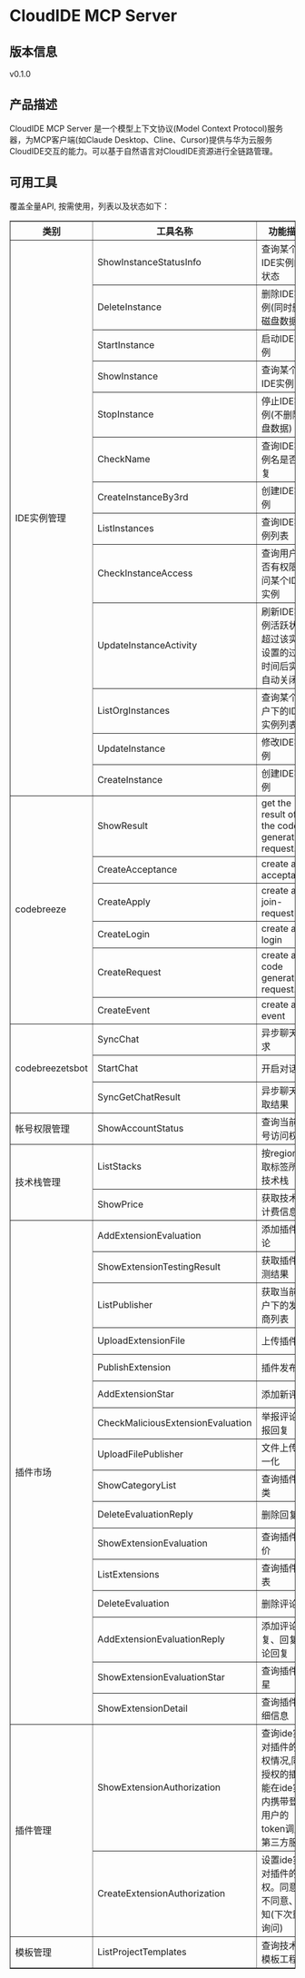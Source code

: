 # CloudIDE MCP Server 

## 版本信息
v0.1.0

## 产品描述

CloudIDE MCP Server 是一个模型上下文协议(Model Context Protocol)服务器，为MCP客户端(如Claude Desktop、Cline、Cursor)提供与华为云服务CloudIDE交互的能力。可以基于自然语言对CloudIDE资源进行全链路管理。

## 可用工具
覆盖全量API, 按需使用，列表以及状态如下：

<html>
    <head></head>
    <body>
        <table border="1" cellspacing="0" cellpadding="5">
            <tbody>
                <tr>
                    <th>类别</th>
                    <th>工具名称</th>
                    <th>功能描述</th>
                    <th>状态</th>
                </tr>
                <tr>
                    <td rowspan="13">IDE实例管理</td>
                    <td>ShowInstanceStatusInfo</td>
                    <td>查询某个IDE实例的状态</td>
                    <td>To be tested</td>
                </tr>
                <tr>
                    <td>DeleteInstance</td>
                    <td>删除IDE实例(同时删除磁盘数据)</td>
                    <td>To be tested</td>
                </tr>
                <tr>
                    <td>StartInstance</td>
                    <td>启动IDE实例</td>
                    <td>To be tested</td>
                </tr>
                <tr>
                    <td>ShowInstance</td>
                    <td>查询某个IDE实例</td>
                    <td>To be tested</td>
                </tr>
                <tr>
                    <td>StopInstance</td>
                    <td>停止IDE实例(不删除磁盘数据)</td>
                    <td>To be tested</td>
                </tr>
                <tr>
                    <td>CheckName</td>
                    <td>查询IDE实例名是否重复</td>
                    <td>To be tested</td>
                </tr>
                <tr>
                    <td>CreateInstanceBy3rd</td>
                    <td>创建IDE实例</td>
                    <td>To be tested</td>
                </tr>
                <tr>
                    <td>ListInstances</td>
                    <td>查询IDE实例列表</td>
                    <td>To be tested</td>
                </tr>
                <tr>
                    <td>CheckInstanceAccess</td>
                    <td>查询用户是否有权限访问某个IDE实例</td>
                    <td>To be tested</td>
                </tr>
                <tr>
                    <td>UpdateInstanceActivity</td>
                    <td>刷新IDE实例活跃状态,超过该实例设置的过期时间后实例自动关闭。</td>
                    <td>To be tested</td>
                </tr>
                <tr>
                    <td>ListOrgInstances</td>
                    <td>查询某个租户下的IDE实例列表</td>
                    <td>To be tested</td>
                </tr>
                <tr>
                    <td>UpdateInstance</td>
                    <td>修改IDE实例</td>
                    <td>To be tested</td>
                </tr>
                <tr>
                    <td>CreateInstance</td>
                    <td>创建IDE实例</td>
                    <td>To be tested</td>
                </tr>
                <tr>
                    <td rowspan="6">codebreeze</td>
                    <td>ShowResult</td>
                    <td>get the result of the code generation request.</td>
                    <td>To be tested</td>
                </tr>
                <tr>
                    <td>CreateAcceptance</td>
                    <td>create a acceptance</td>
                    <td>To be tested</td>
                </tr>
                <tr>
                    <td>CreateApply</td>
                    <td>create a join-request</td>
                    <td>To be tested</td>
                </tr>
                <tr>
                    <td>CreateLogin</td>
                    <td>create a login</td>
                    <td>To be tested</td>
                </tr>
                <tr>
                    <td>CreateRequest</td>
                    <td>create a code generation request.</td>
                    <td>To be tested</td>
                </tr>
                <tr>
                    <td>CreateEvent</td>
                    <td>create an event</td>
                    <td>To be tested</td>
                </tr>
                <tr>
                    <td rowspan="3">codebreezetsbot</td>
                    <td>SyncChat</td>
                    <td>异步聊天请求</td>
                    <td>To be tested</td>
                </tr>
                <tr>
                    <td>StartChat</td>
                    <td>开启对话</td>
                    <td>To be tested</td>
                </tr>
                <tr>
                    <td>SyncGetChatResult</td>
                    <td>异步聊天获取结果</td>
                    <td>To be tested</td>
                </tr>
                <tr>
                    <td rowspan="1">帐号权限管理</td>
                    <td>ShowAccountStatus</td>
                    <td>查询当前帐号访问权限</td>
                    <td>To be tested</td>
                </tr>
                <tr>
                    <td rowspan="2">技术栈管理</td>
                    <td>ListStacks</td>
                    <td>按region获取标签所有技术栈</td>
                    <td>To be tested</td>
                </tr>
                <tr>
                    <td>ShowPrice</td>
                    <td>获取技术栈计费信息</td>
                    <td>To be tested</td>
                </tr>
                <tr>
                    <td rowspan="16">插件市场</td>
                    <td>AddExtensionEvaluation</td>
                    <td>添加插件评论</td>
                    <td>To be tested</td>
                </tr>
                <tr>
                    <td>ShowExtensionTestingResult</td>
                    <td>获取插件检测结果</td>
                    <td>To be tested</td>
                </tr>
                <tr>
                    <td>ListPublisher</td>
                    <td>获取当前用户下的发布商列表</td>
                    <td>To be tested</td>
                </tr>
                <tr>
                    <td>UploadExtensionFile</td>
                    <td>上传插件</td>
                    <td>To be tested</td>
                </tr>
                <tr>
                    <td>PublishExtension</td>
                    <td>插件发布</td>
                    <td>To be tested</td>
                </tr>
                <tr>
                    <td>AddExtensionStar</td>
                    <td>添加新评星</td>
                    <td>To be tested</td>
                </tr>
                <tr>
                    <td>CheckMaliciousExtensionEvaluation</td>
                    <td>举报评论,举报回复</td>
                    <td>To be tested</td>
                </tr>
                <tr>
                    <td>UploadFilePublisher</td>
                    <td>文件上传归一化</td>
                    <td>To be tested</td>
                </tr>
                <tr>
                    <td>ShowCategoryList</td>
                    <td>查询插件分类</td>
                    <td>To be tested</td>
                </tr>
                <tr>
                    <td>DeleteEvaluationReply</td>
                    <td>删除回复</td>
                    <td>To be tested</td>
                </tr>
                <tr>
                    <td>ShowExtensionEvaluation</td>
                    <td>查询插件评价</td>
                    <td>To be tested</td>
                </tr>
                <tr>
                    <td>ListExtensions</td>
                    <td>查询插件列表</td>
                    <td>To be tested</td>
                </tr>
                <tr>
                    <td>DeleteEvaluation</td>
                    <td>删除评论</td>
                    <td>To be tested</td>
                </tr>
                <tr>
                    <td>AddExtensionEvaluationReply</td>
                    <td>添加评论回复、回复评论回复</td>
                    <td>To be tested</td>
                </tr>
                <tr>
                    <td>ShowExtensionEvaluationStar</td>
                    <td>查询插件评星</td>
                    <td>To be tested</td>
                </tr>
                <tr>
                    <td>ShowExtensionDetail</td>
                    <td>查询插件详细信息</td>
                    <td>To be tested</td>
                </tr>
                <tr>
                    <td rowspan="2">插件管理</td>
                    <td>ShowExtensionAuthorization</td>
                    <td>查询ide实例对插件的授权情况,同意授权的插件能在ide实例内携带登陆用户的token调用第三方服务</td>
                    <td>To be tested</td>
                </tr>
                <tr>
                    <td>CreateExtensionAuthorization</td>
                    <td>设置ide实例对插件的授权。同意、不同意、未知(下次重新询问)</td>
                    <td>To be tested</td>
                </tr>
                <tr>
                    <td rowspan="1">模板管理</td>
                    <td>ListProjectTemplates</td>
                    <td>查询技术栈模板工程</td>
                    <td>To be tested</td>
                </tr>
            </tbody>
        </table>
    </body>
</html>